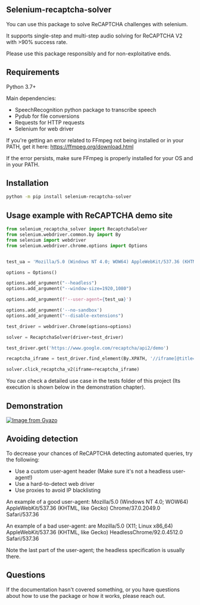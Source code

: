 ## Selenium-recaptcha-solver

You can use this package to solve ReCAPTCHA challenges with selenium.

It supports single-step and multi-step audio solving for ReCAPTCHA V2 with >90% success rate.

Please use this package responsibly and for non-exploitative ends.

## Requirements 

Python 3.7+

Main dependencies:
<ul>
    <li>SpeechRecognition python package to transcribe speech</li>
    <li>Pydub for file conversions</li>
    <li>Requests for HTTP requests</li>
    <li>Selenium for web driver </li>
</ul>

If you're getting an error related to FFmpeg not being installed or in your PATH, get it here: https://ffmpeg.org/download.html

If the error persists, make sure FFmpeg is properly installed for your OS and in your PATH.

## Installation

```bash
python -m pip install selenium-recaptcha-solver
```

## Usage example with ReCAPTCHA demo site

```python
from selenium_recaptcha_solver import RecaptchaSolver
from selenium.webdriver.common.by import By
from selenium import webdriver
from selenium.webdriver.chrome.options import Options


test_ua = 'Mozilla/5.0 (Windows NT 4.0; WOW64) AppleWebKit/537.36 (KHTML, like Gecko) Chrome/37.0.2049.0 Safari/537.36'

options = Options()

options.add_argument("--headless")
options.add_argument("--window-size=1920,1080")

options.add_argument(f'--user-agent={test_ua}')

options.add_argument('--no-sandbox')
options.add_argument("--disable-extensions")

test_driver = webdriver.Chrome(options=options)

solver = RecaptchaSolver(driver=test_driver)

test_driver.get('https://www.google.com/recaptcha/api2/demo')

recaptcha_iframe = test_driver.find_element(By.XPATH, '//iframe[@title="reCAPTCHA"]')

solver.click_recaptcha_v2(iframe=recaptcha_iframe)
```

You can check a detailed use case in the tests folder of this project (Its execution is shown below in the demonstration chapter).

## Demonstration
[![Image from Gyazo](https://i.gyazo.com/858ceb5df9f43f6aafadf69e233cd2d1.gif)](https://gyazo.com/858ceb5df9f43f6aafadf69e233cd2d1)

## Avoiding detection

To decrease your chances of ReCAPTCHA detecting automated queries, try the following:
- Use a custom user-agent header (Make sure it's not a headless user-agent!)
- Use a hard-to-detect web driver 
- Use proxies to avoid IP blacklisting

An example of a good user-agent: Mozilla/5.0 (Windows NT 4.0; WOW64) AppleWebKit/537.36 (KHTML, like Gecko) Chrome/37.0.2049.0 Safari/537.36

An example of a bad user-agent: are Mozilla/5.0 (X11; Linux x86_64) AppleWebKit/537.36 (KHTML, like Gecko) HeadlessChrome/92.0.4512.0 Safari/537.36

Note the last part of the user-agent; the headless specification is usually there.

## Questions
If the documentation hasn't covered something, or you have questions about how to use the package or how it works, please reach out.
